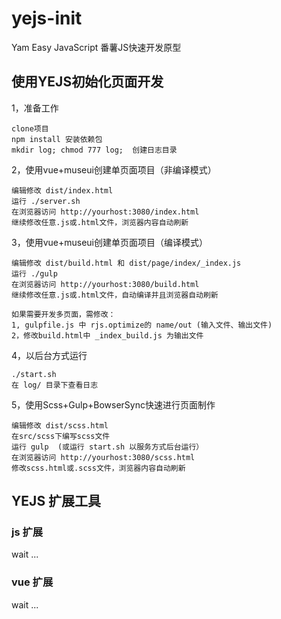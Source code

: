 # yejs-init  

Yam Easy JavaScript 番薯JS快速开发原型

## 使用YEJS初始化页面开发

1，准备工作

    clone项目
    npm install 安装依赖包
    mkdir log; chmod 777 log;  创建日志目录

2，使用vue+museui创建单页面项目（非编译模式）

	编辑修改 dist/index.html
	运行 ./server.sh
	在浏览器访问 http://yourhost:3080/index.html
	继续修改任意.js或.html文件，浏览器内容自动刷新
	
3，使用vue+museui创建单页面项目（编译模式）

	编辑修改 dist/build.html 和 dist/page/index/_index.js
	运行 ./gulp 
	在浏览器访问 http://yourhost:3080/build.html
	继续修改任意.js或.html文件，自动编译并且浏览器自动刷新
	
	如果需要开发多页面，需修改：
	1, gulpfile.js 中 rjs.optimize的 name/out (输入文件、输出文件)
	2，修改build.html中 _index_build.js 为输出文件

4，以后台方式运行

	./start.sh 
	在 log/ 目录下查看日志

5，使用Scss+Gulp+BowserSync快速进行页面制作

    编辑修改 dist/scss.html
    在src/scss下编写scss文件
    运行 gulp  (或运行 start.sh 以服务方式后台运行）
    在浏览器访问 http://yourhost:3080/scss.html
    修改scss.html或.scss文件，浏览器内容自动刷新
    
## YEJS 扩展工具

### js 扩展

wait ...

### vue 扩展

wait ...
